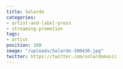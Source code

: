 ```yaml
---
title: Solardo
categories:
- artist-and-label-press
- streaming-promotion
tags:
- artist
position: 188
image: "/uploads/Solardo-380430.jpg"
twitter: https://twitter.com/solardomusic
---
```


